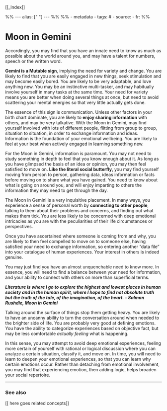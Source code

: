 
[[_Index]]

%% ---
alias: [" "]
--- %%
%% - metadata
	- tags: #
	- source: 
	- fr: 
%%

# Moon in Gemini

Accordingly, you may find that you have an innate need to know as much as possible about the world around you, and may have a talent for numbers, speech or the written word.

**Gemini is a Mutable sign**, implying the need for variety and change. You are likely to find that you are easily engaged in new things, seek stimulation and may become easily bored. You are likely to be very adaptable, and love anything new. You may be an instinctive multi-tasker, and may habitually involve yourself in many tasks at the same time. Your need for variety means you are better when doing several things at once, but need to avoid scattering your mental energies so that very little actually gets done.

The essence of this sign is communication. Unless other factors in your birth chart dominate, you are likely to **enjoy sharing information** with others, and may be very talkative. With the Moon in Gemini, may find yourself involved with lots of different people, flitting from group to group, situation to situation, in order to exchange information and ideas. Information is the foundation of your emotional wellbeing. You are likely to feel at your best when actively engaged in learning something new.

For the Moon in Gemini, information is paramount. You may not need to study something in depth to feel that you know enough about it. As long as you have glimpsed the basis of an idea or opinion, you may then feel satisfied to move on. **Like the literal social butterfly,** you may find yourself moving from person to person, gathering data, ideas information or facts before moving on to share what you have gained. You need to know about what is going on around you, and will enjoy imparting to others the information they may need to get through the day.

  
The Moon in Gemini is a very inquisitive placement. In many ways, you experience a sense of personal worth by **connecting to other people**, talking to them about their problems and concerns, and finding out what makes them tick. You are less likely to be concerned with deep emotional intricacies as you are with the peculiarities of their life circumstances or perspectives.

Once you have ascertained where someone is coming from and why, you are likely to then feel compelled to move on to someone else, having satisfied your need to exchange information, so entering another “data file” into your catalogue of human experiences. Your interest in others is indeed genuine.

You may just find you have an almost unquenchable need to know more. In essence, you will need to find a balance between your need for information, and your ability to connect with others on more than superficial terms.


_**Literature is where I go to explore the highest and lowest places in human society and in the human spirit, where I hope to find not absolute truth but the truth of the tale, of the imagination, of the heart. – Salman Rushdie, Moon in Gemini**_

Talking around the surface of things stop them getting heavy. You are likely to have an uncanny ability to turn the conversation around when needed to the brighter side of life. You are probably very good at defining emotions. You have the ability to categorize experiences based on objective fact, but may be less comfortable _actually feeling_ what is happening.

In this sense, you may attempt to avoid deep emotional experiences, feeling more certain of yourself with rational or logical discussion where you can analyze a certain situation, classify it, and move on. In time, you will need to learn to deepen your emotional experiences, so that you can learn why certain emotions occur. Rather than detaching from emotional involvement, you may find that experiencing emotion, then adding logic, helps broaden your social repertoire.


-------------
### See also
[[ here goes related concepts]]

